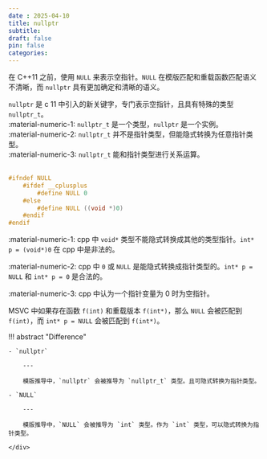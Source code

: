 ```yaml
---
date : 2025-04-10
title: nullptr
subtitle: 
draft: false
pin: false
categories: 
---
```

在 C++11 之前，使用 `NULL` 来表示空指针。`NULL` 在模版匹配和重载函数匹配语义不清晰，而 `nullptr` 具有更加确定和清晰的语义。

`nullptr` 是 c 11 中引入的新关键字，专门表示空指针，且具有特殊的类型 `nullptr_t`。  
	:material-numeric-1: `nullptr_t` 是一个类型，`nullptr` 是一个实例。  
	:material-numeric-2: `nullptr_t` 并不是指针类型，但能隐式转换为任意指针类型。  
	:material-numeric-3: `nullptr_t` 能和指针类型进行关系运算。  
<br/>

```cpp title="MSVC中NULL定义"
#ifndef NULL  
    #ifdef __cplusplus        
    	#define NULL 0  
    #else  
        #define NULL ((void *)0)  
    #endif  
#endif
```

<div class="result" markdown>

:material-numeric-1: cpp 中 `void*` 类型不能隐式转换成其他的类型指针。`int* p = (void*)0` 在 cpp 中是非法的。

:material-numeric-2: cpp 中 `0` 或 `NULL` 是能隐式转换成指针类型的。`int* p = NULL` 和 `int* p = 0` 是合法的。

:material-numeric-3: cpp 中认为一个指针变量为 0 时为空指针。  

MSVC 中如果存在函数 `f(int)` 和重载版本 `f(int*)`，那么 `NULL` 会被匹配到 `f(int)`，而 `int* p = NULL` 会被匹配到 `f(int*)`。

</div>

!!! abstract "Difference"  
	<div class="grid cards" markdown>

	- `nullptr`

		---

		模版推导中，`nullptr` 会被推导为 `nullptr_t` 类型。且可隐式转换为指针类型。

	- `NULL`

		---

		模版推导中，`NULL` 会被推导为 `int` 类型。作为 `int` 类型，可以隐式转换为指针类型。

	</div>
